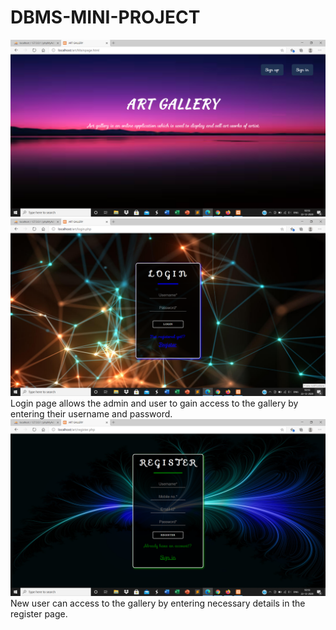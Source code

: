 # DBMS-MINI-PROJECT
![](Mainpage.png)
![](login.png)
Login page allows the admin and user to gain access to the gallery by entering their username and password.
![](register.png)
New user can access to the gallery by entering necessary details in the register page.
